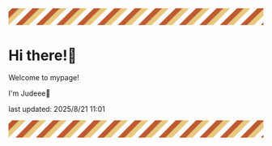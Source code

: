 <!-- Header image -->
<img src="./pokemon/pokemon_35.png" width="1000">

# Hi there!👋

Welcome to mypage!

I'm Judeee🐷

last updated: 2025/8/21 11:01

<!-- Footer image -->
<img src="./pokemon/pokemon_35.png" width="1000">
